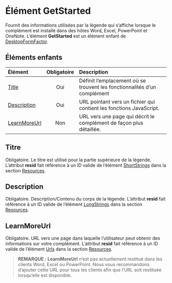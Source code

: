 # <a name="getstarted-element"></a>Élément GetStarted

Fournit des informations utilisées par la légende qui s’affiche lorsque le complément est installé dans des hôtes Word, Excel, PowerPoint et OneNote. L’élément **GetStarted** est un élément enfant de [DesktopFormFactor](./desktopformfactor.md).

## <a name="child-elements"></a>Éléments enfants

| Élément                       | Obligatoire | Description                                        |
|:------------------------------|:--------:|:---------------------------------------------------|
| [Title](#title)               | Oui      | Définit l’emplacement où se trouvent les fonctionnalités d’un complément     |
| [Description](#description)   | Oui      | URL pointant vers un fichier qui contient les fonctions JavaScript.|
| [LearnMoreUrl](#learnmoreurl) | Non       | URL vers une page qui décrit le complément de façon plus détaillée.   |


## <a name="title"></a>Titre 
Obligatoire. Le titre est utilisé pour la partie supérieure de la légende. L’attribut **resid** fait référence à un ID valide de l’élément [ShortStrings](./resources.md#shortstrings) dans la section [Resources](./resources.md).

## <a name="description"></a>Description
Obligatoire. Description/Contenu du corps de la légende. L’attribut **resid** fait référence à un ID valide de l’élément [LongStrings](./resources.md#longstrings) dans la section [Resources](./resources.md).

## <a name="learnmoreurl"></a>LearnMoreUrl
Obligatoire. URL vers une page dans laquelle l’utilisateur peut obtenir des informations sur votre complément. L’attribut **resid** fait référence à un ID valide de l’élément [Urls](./resources.md#urls) dans la section [Resources](./resources.md).

> **REMARQUE :** **LearnMoreUrl** n’est pas actuellement restitué dans les clients Word, Excel ou PowerPoint. Nous vous recommandons d’ajouter cette URL pour tous les clients afin que l’URL soit restituée lorsqu’elle est disponible. 
